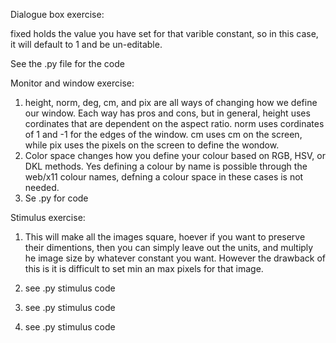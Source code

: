 
Dialogue box exercise:

fixed holds the value you have set for that varible constant, so in this case, it will default to 1 and be un-editable.

See the .py file for the code




Monitor and window exercise: 


1. height, norm, deg, cm, and pix are all ways of changing how we define our window. Each way has pros and cons, but in general, height uses cordinates that are dependent on the aspect ratio. norm uses cordinates of 1 and -1 for the edges of the window. cm uses cm on the screen, while pix uses the pixels on the screen to define the wondow.
2. Color space changes how you define your colour based on RGB, HSV, or DKL methods. Yes defining a colour by name is possible through the web/x11 colour names, defning a colour space in these cases is not needed.  
3. Se .py for code 



Stimulus exercise: 



1. This will make all the images square, hoever if you want to preserve their dimentions, then you can simply leave out the units, and multiply he image size by whatever constant you want. However the drawback of this is it is difficult to set min an max pixels for that image. 

2. see .py stimulus code 

3. see .py stimulus code 

4. see .py stimulus code 




